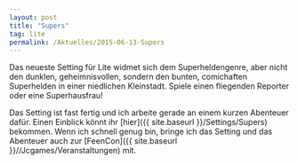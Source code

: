 ```yaml
---
layout: post
title: "Supers"
tag: lite
permalink: /Aktuelles/2015-06-13-Supers
---
```



Das neueste Setting für Lite widmet sich dem Superheldengenre, aber nicht den dunklen, geheimnisvollen, sondern den bunten, comichaften Superhelden in einer niedlichen Kleinstadt. Spiele einen fliegenden Reporter oder eine Superhausfrau!

Das Setting ist fast fertig und ich arbeite gerade an einem kurzen Abenteuer dafür. Einen Einblick könnt ihr [hier]({{ site.baseurl }}/Settings/Supers) bekommen. Wenn ich schnell genug bin, bringe ich das Setting und das Abenteuer auch zur [FeenCon]({{ site.baseurl }}//Jcgames/Veranstaltungen) mit.


